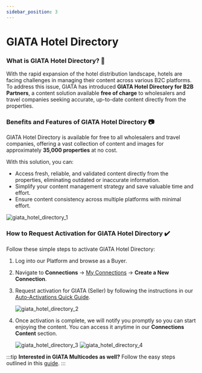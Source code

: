 ```yaml
---
sidebar_position: 3
---
```


# GIATA Hotel Directory

### What is GIATA Hotel Directory? 🚀

With the rapid expansion of the hotel distribution landscape, hotels are facing challenges in managing their content across various B2C platforms. To address this issue, GIATA has introduced **GIATA Hotel Directory for B2B Partners**, a content solution available **free of charge** to wholesalers and travel companies seeking accurate, up-to-date content directly from the properties.

### Benefits and Features of GIATA Hotel Directory 📷

GIATA Hotel Directory is available for free to all wholesalers and travel companies, offering a vast collection of content and images for approximately **35,000 properties** at no cost.

With this solution, you can:

- Access fresh, reliable, and validated content directly from the properties, eliminating outdated or inaccurate information.
- Simplify your content management strategy and save valuable time and effort.
- Ensure content consistency across multiple platforms with minimal effort.

![giata_hotel_directory_1](https://storage.travelgate.com/kbase/giata_hotel_directory_1.jpg)

### How to Request Activation for GIATA Hotel Directory ✔️

Follow these simple steps to activate GIATA Hotel Directory:

1. Log into our Platform and browse as a Buyer.
2. Navigate to **Connections** → [My Connections](/kb/app-features/connections/my-connections/managing-connections/connections-details) → **Create a New Connection**.
3. Request activation for GIATA (Seller) by following the instructions in our [Auto-Activations Quick Guide](/kb/app-features/connections/my-connections/guick-guide-to-auto-activations).

   ![giata_hotel_directory_2](https://storage.travelgate.com/kbase/giata_hotel_directory_2.jpg)

4. Once activation is complete, we will notify you promptly so you can start enjoying the content. You can access it anytime in our **Connections Content** section.

   ![giata_hotel_directory_3](https://storage.travelgate.com/kbase/giata_hotel_directory_3.jpg)
   ![giata_hotel_directory_4](https://storage.travelgate.com/kbase/giata_hotel_directory_4.jpg)

:::tip
**Interested in GIATA Multicodes as well?**
Follow the easy steps outlined in this [guide](/kb/connectivity-products/for-buyers/mapping-solutions/giata/giata-multicodes).
:::
